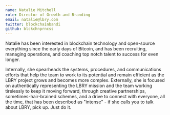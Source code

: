 ```yaml
---
name: Natalie Mitchell
role: Director of Growth and Branding
email: natalie@lbry.com
twitter: blockchainbandi
github: blckchnprncss 
---
```

Natalie has been interested in blockchain technology and open-source everything since the early days of Bitcoin, and has been recruiting, managing operations, and coaching top notch talent to success for even longer.

Internally, she spearheads the systems, procedures, and communications efforts that help the team to work to its potential and remain efficient as the LBRY project grows and becomes more complex. Externally, she is focused on authentically representing the LBRY mission and the team working tirelessly to keep it moving forward, through creative partnerships, sometimes-hair-brained schemes, and a drive to connect with everyone, all the time, that has been described as "intense" - if she calls you to talk about LBRY, pick up. Just do it.
